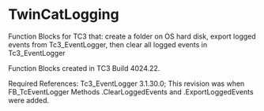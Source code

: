 # TwinCatLogging
Function Blocks for TC3 that: create a folder on OS hard disk, export logged events from Tc3_EventLogger, then clear all logged events in Tc3_EventLogger

Function Blocks created in TC3 Build 4024.22.

Required References:
Tc3_EventLogger 3.1.30.0; This revision was when FB_TcEventLogger Methods .ClearLoggedEvents and .ExportLoggedEvents were added.
